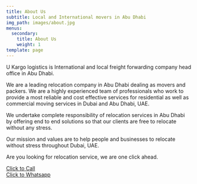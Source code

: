```yaml
---
title: About Us
subtitle: Local and International movers in Abu Dhabi
img_path: images/about.jpg
menus:
  secondary:
    title: About Us
    weight: 1
template: page
---
```

U Kargo logistics is International and local freight forwarding company head office in Abu Dhabi.

We are a leading relocation company in Abu Dhabi dealing as movers and packers. We are a highly experienced team of professionals who work to provide a most reliable and cost effective services for residential as well as commercial moving services in Dubai and Abu Dhabi, UAE.

We undertake complete responsibility of relocation services in Abu Dhabi by offering end to end solutions so that our clients are free to relocate without any stress.

Our mission and values are to help people and businesses to relocate without stress throughout Dubai, UAE.

Are you looking for relocation service, we are one click ahead.

<a href="tel:+971554948975" class="button"> Click to Call </a><br>
<a href="https://wa.me/971554948975" class="button">Click to Whatsapp</a>